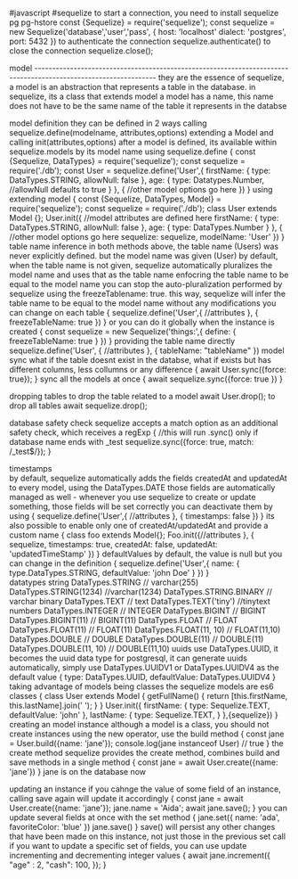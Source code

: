#javascript #sequelize 
to start a connection, you need to install 
     sequelize pg pg-hstore 
     const {Sequelize} = require('sequelize');
     const sequelize = new Sequelize('database','user','pass', {
          host: 'localhost'
          dialect: 'postgres',
          port: 5432
     })
     to authenticate the connection
          sequelize.authenticate()
to close the connection 
     sequelize.close();
           
model ----------------------------------------------------------------------------------------------------------------
     they are the essence of sequelize, a model is an abstraction that represents a table in the database. in sequelize, its a class that extends model
     a model has a name, this name does not have to be the same name of the table it represents in the databse

model definition 
     they can be defined in 2 ways 
          calling sequelize.define(modelname, attributes,options)
          extending a Model and calling init(attributes,options)
     after a model is defined, its available within sequelize.models by its model name 
     using sequelize.define 
          {
               const {Sequelize, DataTypes} = require('sequelize');
               const sequelize = require('./db');
               const User = sequelize.define('User',{
                    firstName: {
                         type: DataTypes.STRING,
                         allowNull: false
                    },
                    age: {
                         type: Datatypes.Number,
                         //allowNull defaults to true 
                    }
               }, {
                    //other model options go here
               })
          }
     using extending model 
          {
               const {Sequelize, DataTypes, Model} = require('sequelize');
               const sequelize = require('./db');
               class User extends Model {};
               User.init({
                    //model attributes are defined here 
                    firstName: {
                         type: DataTypes.STRING,
                         allowNull: false
                    },
                    age: { type: DataTypes.Number }
               }, {
                    //other model options go here
                    sequelize: sequelize,
                    modelName: 'User'
               })
          }
table name inference 
     in both methods above, the table name (Users) was never explicitly defined. but the model name was given (User)
     by default, when the table name is not given, sequelize automatically pluralizes the model name and uses that as the table name
enfocring the table name to be equal to the model name 
     you can stop the auto-pluralization performed by sequelize using the freezeTablename: true. this way, sequelize will  infer the table name 
     to be equal to the model name without any modifications 
     you can change on each table  {
          sequelize.define('User',{
               //attributes
          }, {
               freezeTableName: true
          })
     }
     or you can do it globally when the instance is created 
          {
               const sequelize = new Sequelize('things:',{
                    define: {
                         freezeTableName: true
                    }
               })
          }
providing the table name directly 
     sequelize.define('User', {
          //attributes
     }, {
          tableName: "tableName"
     })
model sync 
     what if the table doesnt exist in the databse, what if exists but has different columns, less collumns or any difference
     {
          await User.sync({force: true});
     }
     sync all the models at once 
          {
               await sequelize.sync({force: true })
          }

dropping tables
     to drop the table related to a model 
          await User.drop();
     to drop all tables 
          await sequelize.drop();
          
database safety check 
     sequelize accepts a match option as an additional safety check, which receives a regExp 
          {
               //this will run .sync() only if database name ends with _test
               sequelize.sync({force: true, match: /_test$/});
          }

timestamps     
     by default, sequelize automatically adds the fields createdAt and updatedAt to every model, using the DataTypes.DATE 
     those fields are automatically managed as well - whenever you use sequelize to create or update something, those fields will be set correctly 
     you can deactivate them by using 
     {
          sequelize.define('User',{
               //attributes
          }, {
               timestamps: false
          })
     }
     its also possible to enable only one of createdAt/updatedAt and provide a custom name 
     {
          class foo extends Model{};
          Foo.init({//attributes
          }, {
               sequelize, 
               timestamps: true,
               createdAt: false,
               updatedAt: 'updatedTimeStamp'
          })
     }
defaultValues 
     by default, the value is null but you can change in the definition 
     {
          sequelize.define('User',{
               name: {
                    type.DataTypes.STRING,
                    defaultValue: 'john Doe'
               }
          })
     }     
datatypes 
     string 
          DataTypes.STRING // varchar(255)
          DataTypes.STRING(1234) //varchar(1234)
          DataTypes.STRING.BINARY // varchar binary 
          DataTypes.TEXT // text 
          DataTypes.TEXT('tiny') //tinytext 
     numbers 
          DataTypes.INTEGER            // INTEGER
          DataTypes.BIGINT             // BIGINT
          DataTypes.BIGINT(11)         // BIGINT(11)
          DataTypes.FLOAT              // FLOAT
          DataTypes.FLOAT(11)          // FLOAT(11)
          DataTypes.FLOAT(11, 10)      // FLOAT(11,10)
          DataTypes.DOUBLE             // DOUBLE
          DataTypes.DOUBLE(11)         // DOUBLE(11)
          DataTypes.DOUBLE(11, 10)     // DOUBLE(11,10)
uuids 
     use DataTypes.UUID, it becomes the uuid data type for postgresql, it can generate uuids automatically, simply use DataTypes.UUIDV1 or 
     DataTypes.UUIDV4 as the default value 
          {
               type: DataTypes.UUID, 
               defaultValue: DataTypes.UUIDV4
          }
taking advantage of models being classes
     the sequelize models are es6 classes 
          {
               class User extends Model {
                    getFullName() {
                         return [this.firstName, this.lastName].join(' ');
                    }
               }
               User.init({
                    firstName: {
                         type: Sequelize.TEXT,
                         defaultValue: 'john'
                         },
                    lastName: {
                         type: Sequelize.TEXT,
                    }
               },{sequelize})
          }
creating an model instance 
     although a model is a class, you should not create instances using the new operator, use the build method 
     {
          const jane = User.build({name: 'jane'});
          console.log(jane instanceof User) // true 
     }
the create method 
     sequelize provides the create method, combines build and save methods in a single method 
     {
          const jane = await User.create({name: 'jane'})
     }
     jane is on the database now 

updating an instance 
     if you cahnge the value of some field of an instance, calling save again will update it accordingly 
          {
               const jane = await User.create({name: 'jane'});
               jane.name = 'Aida';
               await jane.save();
          }
          you can update several fields at once with the set method 
          {
               jane.set({
                    name: 'ada',
                    favoriteColor: 'blue'
               })
               jane.save()
          }
          save() will persist any other changes that have been made on this instance, not just those in the previous set call 
     if you want to update a specific set of fields, you can use update 
incrementing and decrementing integer values 
     {
          await jane.increment({
               "age" : 2,
               "cash": 100,
          });
     }
